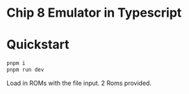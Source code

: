 # Chip 8 Emulator in Typescript


# Quickstart

```bash
pnpm i
pnpm run dev
```

Load in ROMs with the file input. 2 Roms provided.

